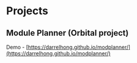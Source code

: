 # Projects

## Module Planner (Orbital project)

Demo - [https://darrelhong.github.io/modplanner/](https://darrelhong.github.io/modplanner/)
